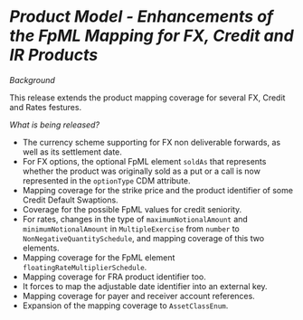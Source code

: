 # *Product Model - Enhancements of the FpML Mapping for FX, Credit and IR Products*

_Background_

This release extends the product mapping coverage for several FX, Credit and Rates festures.

_What is being released?_

- The currency scheme supporting for FX non deliverable forwards, as well as its settlement date. 
- For FX options, the optional FpML element `soldAs` that represents whether the product was originally sold as a put or a call is now represented in the `optionType` CDM attribute.
- Mapping coverage for the strike price and the product identifier of some Credit Default Swaptions. 
- Coverage for the possible FpML values for credit seniority. 
- For rates, changes in the type of `maximumNotionalAmount` and `minimumNotionalAmount` in `MultipleExercise` from `number` to `NonNegativeQuantitySchedule`, and mapping coverage of this two elements. 
- Mapping coverage for the FpML element `floatingRateMultiplierSchedule`.
- Mapping coverage for FRA product identifier too. 
- It forces to map the adjustable date identifier into an external key. 
- Mapping coverage for payer and receiver account references. 
- Expansion of the mapping coverage to `AssetClassEnum`.
